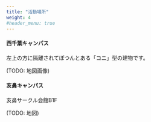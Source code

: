 ```yaml
---
title: "活動場所"
weight: 4
#header_menu: true
---
```


#### 西千葉キャンパス

左上の方に隔離されてぽつんとある「コニ」型の建物です。

(TODO: 地図画像)

#### 亥鼻キャンパス

亥鼻サークル会館B1F

(TODO: 地図)